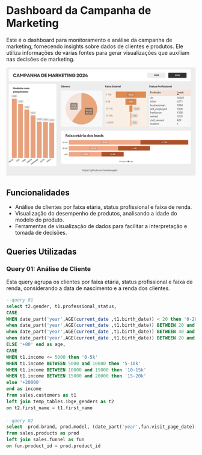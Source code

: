 # Dashboard da Campanha de Marketing

Este é o dashboard para monitoramento e análise da campanha de marketing, fornecendo insights sobre dados de clientes e produtos. Ele utiliza informações de várias fontes para gerar visualizações que auxiliam nas decisões de marketing.

![Imagem do Dashboard](https://github.com/andrewgabr/Campanha_Marketing-Dashboard/blob/master/imgs/Screenshot%202025-03-30%20212806.png?raw=true)

## Funcionalidades

- Análise de clientes por faixa etária, status profissional e faixa de renda.
- Visualização do desempenho de produtos, analisando a idade do modelo do produto.
- Ferramentas de visualização de dados para facilitar a interpretação e tomada de decisões.

## Queries Utilizadas

### Query 01: Análise de Cliente

Esta query agrupa os clientes por faixa etária, status profissional e faixa de renda, considerando a data de nascimento e a renda dos clientes.

```sql
--query 01
select t2.gender, t1.professional_status, 
CASE 
WHEN date_part('year',AGE(current_date ,t1.birth_date)) < 20 then '0-20' 
when date_part('year',AGE(current_date ,t1.birth_date)) BETWEEN 20 and 40 then '20-40' 
when date_part('year',AGE(current_date ,t1.birth_date)) BETWEEN 40 and 60 then '40-60' 
when date_part('year',AGE(current_date ,t1.birth_date)) BETWEEN 20 and 40 then '60-80' 
ELSE '+80' end as age,
CASE 
WHEN t1.income <= 5000 then '0-5k'
WHEN t1.income BETWEEN 5000 and 10000 then '5-10k'
WHEN t1.income BETWEEN 10000 and 15000 then '10-15k'
WHEN t1.income BETWEEN 15000 and 20000 then '15-20k'
else '+20000'
end as income
from sales.customers as t1
left join temp_tables.ibge_genders as t2
on t2.first_name = t1.first_name

--query 02
select  prod.brand, prod.model, (date_part('year',fun.visit_page_date)::int - prod.model_year::int) as idade_do_modelo
from sales.products as prod
left join sales.funnel as fun
on fun.product_id = prod.product_id

